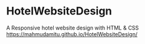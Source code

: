 # HotelWebsiteDesign
 A Responsive hotel website design with HTML & CSS 
https://mahmudamitu.github.io/HotelWebsiteDesign/
